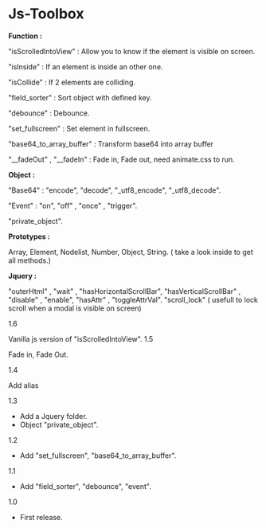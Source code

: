 # Js-Toolbox

**Function :**

"isScrolledIntoView"        : Allow you to know if the element is visible on screen.

"isInside"                  : If an element is inside an other one.

"isCollide"                 : If 2 elements are colliding.

"field_sorter"              : Sort object with defined key.

"debounce"                  : Debounce.

"set_fullscreen"            : Set element in fullscreen.

"base64_to_array_buffer"    : Transform base64 into array buffer

"__fadeOut" , "__fadeIn"    : Fade in, Fade out, need animate.css to run.

**Object :**

"Base64" : "encode", "decode", "_utf8_encode", "_utf8_decode".

"Event" :  "on", "off" , "once" , "trigger".

"private_object".

**Prototypes :**

Array, Element, Nodelist, Number, Object, String.
( take a look inside to get all methods.)

**Jquery :**

"outerHtml" , "wait" , "hasHorizontalScrollBar", "hasVerticalScrollBar" , "disable" , "enable", "hasAttr" , "toggleAttrVal".
"scroll_lock" ( usefull to lock scroll when a modal is visible on screen)

1.6

Vanilla js version of "isScrolledIntoView".
1.5

Fade in, Fade Out.

1.4 

Add alias

1.3

- Add a Jquery folder.
- Object "private_object".

1.2

- Add "set_fullscreen", "base64_to_array_buffer".

1.1

- Add "field_sorter", "debounce", "event".

1.0 

- First release.